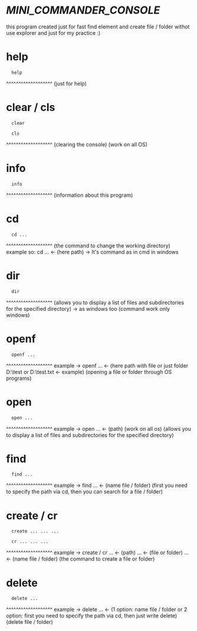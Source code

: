 # ___MINI_COMMANDER_CONSOLE___
this program created just for fast find element and create file / folder withot use explorer and just for my practice :)

# help
```
  help
```
^^^^^^^^^^^^^^^^^^^
(just for help)

# clear / cls
```
  clear
```
```
  cls
```
^^^^^^^^^^^^^^^^^^^
(clearing the console) (work on all OS)

# info
```
  info
```
^^^^^^^^^^^^^^^^^^^
(information about this program)

# cd
```
  cd ... 
```
^^^^^^^^^^^^^^^^^^^
(the command to change the working directory) 
example so: cd ... <- (here path) -> It's command as in cmd in windows

# dir
```
  dir
```
^^^^^^^^^^^^^^^^^^^
(allows you to display a list of files and subdirectories for the specified directory) -> as windows too (command work only windows)

# openf
```
  openf ...
```
^^^^^^^^^^^^^^^^^^^
example -> openf ... <- (here path with file or just folder D:\test or D:\test.txt <- example)
(opening a file or folder through OS programs) 

# open
```
  open ...
```
^^^^^^^^^^^^^^^^^^^
example -> open ... <- (path)  (work on all os)
(allows you to display a list of files and subdirectories for the specified directory) 

# find
```
  find ...
```
^^^^^^^^^^^^^^^^^^^
example -> find ... <- (name file / folder)
(first you need to specify the path via cd, then you can search for a file / folder) 

# create / cr
```
  create ... ... ...
```
```
  cr ... ... ...
```
^^^^^^^^^^^^^^^^^^^
example -> create / cr ... <- (path) ... <- (file or folder) ... <- (name file / folder)
(the command to create a file or folder) 

# delete
```
  delete ...
```
^^^^^^^^^^^^^^^^^^^
example -> delete ... <- (1 option: name file / folder or 2 option: first you need to specify the path via cd, then just write delete)
(delete file / folder) 




			



